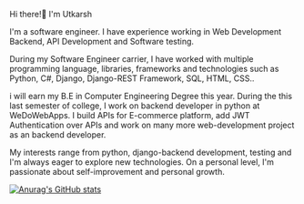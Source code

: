 Hi there!👋 I'm Utkarsh

I'm a software engineer. I have experience working in Web Development Backend, API Development and Software testing.

During my Software Engineer carrier, I have worked with multiple programming language, libraries, frameworks and technologies such as Python, C#, Django, Django-REST Framework, SQL, HTML, CSS..

i will earn my B.E in Computer Engineering Degree this year. During the this last semester of college, I work on backend developer in python at WeDoWebApps. I build APIs for E-commerce platform, add JWT Authentication over APIs and work on many more web-development project as an backend developer.

My interests range from python, django-backend development, testing and I'm always eager to explore new technologies. On a personal level, I'm passionate about self-improvement and personal growth.

[![Anurag's GitHub stats](https://github-readme-stats.vercel.app/api?username=SoniUtkarsh)](https://github.com/anuraghazra/github-readme-stats)
